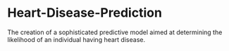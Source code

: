 # Heart-Disease-Prediction
The creation of a sophisticated predictive model aimed at determining the likelihood of an individual having heart disease.
